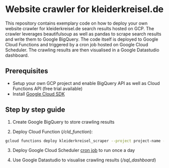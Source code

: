 # Website crawler for kleiderkreisel.de

This repository contains exemplary code on how to deploy your own website crawler for kleiderkreisel.de search results hosted on GCP. The crawler leverages beautifulsoup as well as pandas to scrape search results and write them to Google BigQuery. The code itself is deployed to Google Cloud Functions and triggered by a cron job hosted on Google Cloud Scheduler. The crawling results are then visualised in a Google Datastudio dashboard. 

## Prerequisites

* Setup your own GCP project and enable BigQuery API as well as Cloud Functions API (free trial available)
* Install [Google Cloud SDK](https://cloud.google.com/sdk/)

## Step by step guide

1. Create Google BigQuery to store crawling results

2. Deploy Cloud Function (*/cld_function*):

```bash
gcloud functions deploy kleiderkreisel_scraper --project project-name --region europe-west1 --trigger-http --runtime python37
```

3. Deploy Google Cloud Scheduler [cron job](https://cloud.google.com/scheduler/docs/quickstart) to run once a day

4. Use Google Datastudio to visualise crawling results (*/sql_dashboard*)